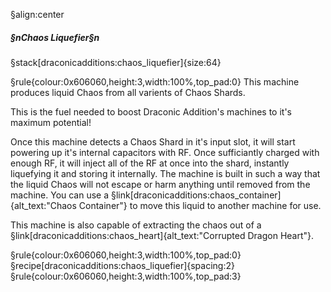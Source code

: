 §align:center
##### §nChaos Liquefier§n

§stack[draconicadditions:chaos_liquefier]{size:64}

§rule{colour:0x606060,height:3,width:100%,top_pad:0}
This machine produces liquid Chaos from all varients of Chaos Shards.

This is the fuel needed to boost Draconic Addition's machines to it's maximum potential!

Once this machine detects a Chaos Shard in it's input slot, it will start powering up it's internal capacitors with RF.  Once sufficiantly charged with enough RF, it will inject all of the RF at once into the shard, instantly liquefying it and storing it internally.  The machine is built in such a way that the liquid Chaos will not escape or harm anything until removed from the machine.  You can use a §link[draconicadditions:chaos_container]{alt_text:"Chaos Container"} to move this liquid to another machine for use.

This machine is also capable of extracting the chaos out of a §link[draconicadditions:chaos_heart]{alt_text:"Corrupted Dragon Heart"}.

§rule{colour:0x606060,height:3,width:100%,top_pad:0}
§recipe[draconicadditions:chaos_liquefier]{spacing:2}
§rule{colour:0x606060,height:3,width:100%,top_pad:3}